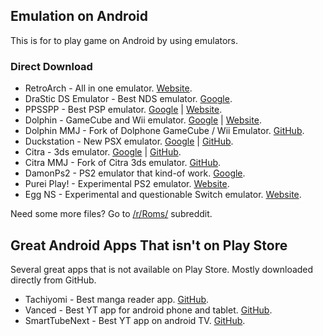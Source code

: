 ## Emulation on Android

This is for to play game on Android by using emulators.

### Direct Download

- RetroArch - All in one emulator. [Website](https://www.retroarch.com/?page=platforms).
- DraStic DS Emulator - Best NDS emulator. [Google](https://play.google.com/store/apps/details?id=com.dsemu.drastic).
- PPSSPP - Best PSP emulator. [Google](https://play.google.com/store/apps/details?id=org.ppsspp.ppssppgold) | [Website](https://www.ppsspp.org/downloads.html).
- Dolphin - GameCube and Wii emulator. [Google](https://play.google.com/store/apps/details?id=org.dolphinemu.dolphinemu) | [Website](https://dolphin-emu.org/download/).
- Dolphin MMJ - Fork of Dolphone GameCube / Wii Emulator. [GitHub](https://github.com/weihuoya/dolphin/releases).
- Duckstation - New PSX emulator. [Google](https://play.google.com/store/apps/details?id=com.github.stenzek.duckstation) | [GitHub](https://github.com/stenzek/duckstation/releases).
- Citra - 3ds emulator. [Google](https://play.google.com/store/apps/details?id=org.citra.citra_emu) | [GitHub](https://github.com/citra-emu/citra-android/releases/).
- Citra MMJ - Fork of Citra 3ds emulator. [GitHub](https://github.com/weihuoya/citra/releases).
- DamonPs2 - PS2 emulator that kind-of work. [Google](https://play.google.com/store/apps/details?id=com.damonplay.damonps2.free).
- Purei Play! - Experimental PS2 emulator. [Website](https://purei.org/downloads.php).
- Egg NS - Experimental and questionable Switch emulator. [Website](https://eggns.wordpress.com/).

Need some more files? Go to [/r/Roms/](https://www.reddit.com/r/Roms/) subreddit.

## Great Android Apps That isn't on Play Store

Several great apps that is not available on Play Store.
Mostly downloaded directly from GitHub.

- Tachiyomi - Best manga reader app. [GitHub](https://github.com/tachiyomiorg/tachiyomi/releases).
- Vanced - Best YT app for android phone and tablet. [GitHub](https://github.com/YTVanced/VancedManager/releases).
- SmartTubeNext - Best YT app on android TV. [GitHub](https://github.com/yuliskov/SmartTubeNext).
